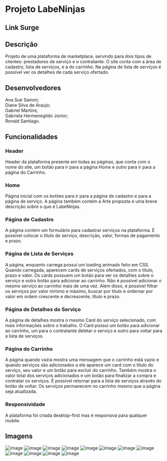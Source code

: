 # Projeto LabeNinjas

## Link Surge

## Descrição
Projeto de uma plataforma de marketplace, servindo para dois tipos de clientes: prestadores de serviço e o contratante.
O site conta com a área de cadastro, lista de serviços, e a do carrinho. 
Na página de lista de serviços é possível ver os detalhes de cada serviço ofertado.

## Desenvolvedores
Ana Sue Sammi; <br/>
Diane Silva de Araujo; <br/>
Gabriel Martins; <br/>
Gabriela Hermenegildo Júnior; <br/>
Ronald Santiago.

## Funcionalidades

### Header
Header da plataforma presente em todas as páginas, que conta com o nome do site, um botão para ir para a página Home e outro para ir para a página do Carrinho.

### Home
Página inicial com os botões para ir para a página de cadastro e para a página de serviço. 
A página também contém a Arte proposta e uma breve descrição sobre o que é LabeNinjas.

### Página de Cadastro
A página contém um formulário para cadastrar serviços na plataforma. 
É possível colocar o título do serviço, descrição, valor, formas de pagamento e prazo.

### Página de Lista de Serviços
A página, enquanto carrega possui um loading animado feito em CSS. Quando carregada, aparecem cards de serviços ofertados, com o título, prazo e valor. Os cards possuem um botão para ver os detalhes sobre o serviço e outro botão para adicionar ao carrinho. Não é possível adicionar o mesmo serviço ao carrinho mais de uma vez.
Além disso, é possível filtrar os serviços por valor mínimo e máximo, buscar por título e ordernar por valor em ordem crescente e decrescente, título e prazo. 

### Página de Detalhes do Serviço
A página de detalhes mostra o mesmo Card do serviço selecionado, com mais informações sobre o trabalho. O Card possui um botão para adicionar ao carrinho, um para o contratante deletar o serviço e outro para voltar para a lista de serviços.

### Página do Carrinho
A página quando vazia mostra uma mensagem que o carrinho está vazio e quando serviços são adicionados a ele aparece um card com o título do serviço, seu valor e um botão para excluir do carrinho. Também mostra o valor total dos serviços adicionados e um botão para finalizar a compra e contratar os serviços. É possível retornar para a lista de serviços através do botão de voltar.
Os serviços permanecem no carrinho mesmo que a página seja atualizada.

### Responsividade
A plataforma foi criada desktop-first mas é responsiva para qualquer mobile.

## Imagens
![image](https://user-images.githubusercontent.com/94693150/152598982-4e919c41-fc17-4355-9d93-a2e6853fcb83.png)
![image](https://user-images.githubusercontent.com/94693150/152599048-6d24a6dc-76da-4593-ad81-b6805cc494d5.png)
![image](https://user-images.githubusercontent.com/94693150/152599184-acb75a15-6fb3-40d0-8d5e-504cf8fae775.png)
![image](https://user-images.githubusercontent.com/94693150/152602862-41be1754-ee47-4b76-8802-f98233fb2f9d.png)
![image](https://user-images.githubusercontent.com/94693150/152601435-b1a57bd0-574b-40f6-aff8-cdb59abfd854.png)
![image](https://user-images.githubusercontent.com/94693150/152601839-43bb09ba-253f-402b-8821-567f6c8ccf6d.png)
![image](https://user-images.githubusercontent.com/94693150/152601555-cabbfa93-362d-4342-9b42-5273a748689a.png)
![image](https://user-images.githubusercontent.com/94693150/152601940-2b3928c5-0d80-48b8-be5a-206077b83967.png)
![image](https://user-images.githubusercontent.com/94693150/152602089-6722a055-19a2-4abe-9d09-73797fdcdf14.png)
![image](https://user-images.githubusercontent.com/94693150/152602181-f0deb14f-3ebc-4ef8-92fc-7b66b4f8331c.png)
![image](https://user-images.githubusercontent.com/94693150/152601613-51536cb9-f2f4-4098-becd-4a5253842e4c.png)
![image](https://user-images.githubusercontent.com/94693150/152602772-b71e8762-86d9-4fe8-b6ef-f5c5ccfa0cb0.png)